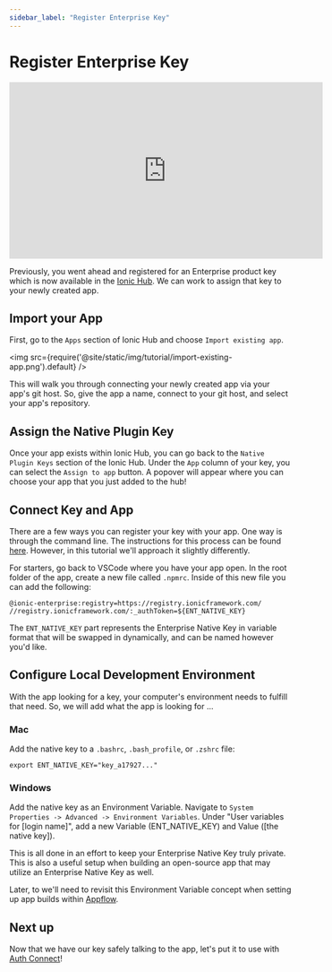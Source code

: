 ```yaml
---
sidebar_label: "Register Enterprise Key"
---
```


# Register Enterprise Key

<iframe
  src="https://www.loom.com/embed/7f7ba613ebfd4ba7a38e53b875508d9a"
  frameborder="0"
  allowfullscreen
  width="560"
  height="315"
></iframe>

Previously, you went ahead and registered for an Enterprise product key which is now available in the [Ionic Hub](https://dashboard.ionicframework.com/). We can work to assign that key to your newly created app.

## Import your App

First, go to the `Apps` section of Ionic Hub and choose `Import existing app`.

<img src={require('@site/static/img/tutorial/import-existing-app.png').default} />

This will walk you through connecting your newly created app via your app's git host. So, give the app a name, connect to your git host, and select your app's repository.

## Assign the Native Plugin Key

Once your app exists within Ionic Hub, you can go back to the `Native Plugin Keys` section of the Ionic Hub. Under the `App` column of your key, you can select the `Assign to app` button. A popover will appear where you can choose your app that you just added to the hub!

## Connect Key and App

There are a few ways you can register your key with your app. One way is through the command line. The instructions for this process can be found [here](https://ionic.io/docs/supported-plugins/setup#install-tooling). However, in this tutorial we'll approach it slightly differently.

For starters, go back to VSCode where you have your app open. In the root folder of the app, create a new file called `.npmrc`. Inside of this new file you can add the following:

```
@ionic-enterprise:registry=https://registry.ionicframework.com/
//registry.ionicframework.com/:_authToken=${ENT_NATIVE_KEY}
```

The `ENT_NATIVE_KEY` part represents the Enterprise Native Key in variable format that will be swapped in dynamically, and can be named however you'd like.

## Configure Local Development Environment

With the app looking for a key, your computer's environment needs to fulfill that need. So, we will add what the app is looking for ...

### Mac

Add the native key to a `.bashrc`, `.bash_profile`, or `.zshrc` file:

```
export ENT_NATIVE_KEY="key_a17927..."
```

### Windows

Add the native key as an Environment Variable. Navigate to `System Properties -> Advanced -> Environment Variables`. Under "User variables for [login name]", add a new Variable (ENT_NATIVE_KEY) and Value ([the native key]).

This is all done in an effort to keep your Enterprise Native Key truly private. This is also a useful setup when building an open-source app that may utilize an Enterprise Native Key as well.

Later, to we'll need to revisit this Environment Variable concept when setting up app builds within [Appflow](https://ionic.io/appflow).

## Next up

Now that we have our key safely talking to the app, let's put it to use with [Auth Connect](https://ionic.io/products/auth-connect)!

